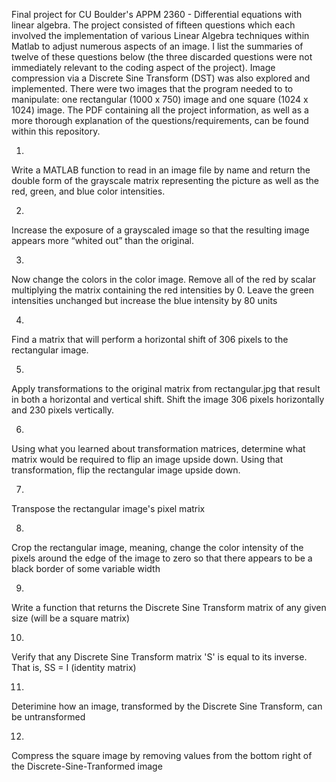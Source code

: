 Final project for CU Boulder's APPM 2360 - Differential equations with linear algebra. The project consisted of fifteen questions which each involved the implementation of various Linear Algebra techniques
within Matlab to adjust numerous aspects of an image. I list the summaries of twelve of these questions below (the three discarded questions were not immediately relevant to the coding aspect of the project). Image compression via a Discrete Sine Transform (DST) was also explored and implemented. There were two images
that the program needed to to manipulate: one rectangular (1000 x 750) image and one square (1024 x 1024) image. The PDF containing all the project information, as well as a more thorough explanation of the questions/requirements, can be found within this repository.

1)
Write a MATLAB function to read in an image file by name and return the double form of the grayscale matrix representing the picture
as well as the red, green, and blue color intensities. 

2)
Increase the exposure of a grayscaled image so that the resulting image appears more “whited out” than the original.

3)
Now change the colors in the color image. Remove all of the red by scalar multiplying the matrix containing the red intensities by 0. 
Leave the green intensities unchanged but increase the blue intensity by 80 units

4)
Find a matrix that will perform a horizontal shift of 306 pixels to the rectangular image.

5)
Apply transformations to the original matrix from rectangular.jpg that result in both a horizontal and vertical shift. Shift the image 306 pixels 
horizontally and 230 pixels vertically.

6)
Using what you learned about transformation matrices, determine what matrix would be required to flip an image upside down. Using that transformation, 
flip the rectangular image upside down.

7)
Transpose the rectangular image's pixel matrix

8)
Crop the rectangular image, meaning, change the color intensity of the pixels around the edge of the image to zero so that there appears to be a 
black border of some variable width 

9)
Write a function that returns the Discrete Sine Transform matrix of any given size (will be a square matrix)

10)
Verify that any Discrete Sine Transform matrix 'S' is equal to its inverse. That is, SS = I (identity matrix)

11)
Deterimine how an image, transformed by the Discrete Sine Transform, can be untransformed

12)
Compress the square image by removing values from the bottom right of the Discrete-Sine-Tranformed image












